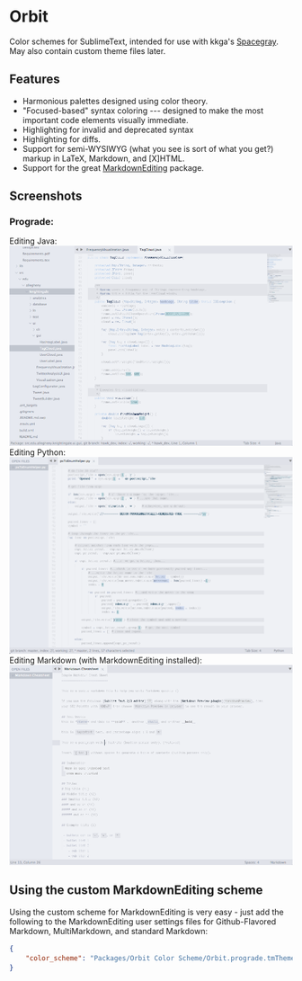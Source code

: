Orbit
=====

Color schemes for SublimeText, intended for use with kkga's [Spacegray](https://github.com/kkga/spacegray). May also contain custom theme files later.

Features
--------

+ Harmonious palettes designed using color theory.
+ "Focused-based" syntax coloring --- designed to make the most important code elements visually immediate.
+ Highlighting for invalid and deprecated syntax
+ Highlighting for diffs.
+ Support for semi-WYSIWYG (what you see is sort of what you get?) markup in LaTeX, Markdown, and [X]HTML.
+ Support for the great [MarkdownEditing](https://github.com/SublimeText-Markdown/MarkdownEditing) package.

Screenshots
-----------

### Prograde:
Editing Java:
![image](Screenshots/prograde_java.png)
Editing Python:
![image](Screenshots/prograde_python.png)
Editing Markdown (with MarkdownEditing installed):
![image](Screenshots/prograde_markdownediting.png)

Using the custom MarkdownEditing scheme
---------------------------------------

Using the custom scheme for MarkdownEditing is very easy - just add the following to the MarkdownEditing user settings files for Github-Flavored Markdown, MultiMarkdown, and standard Markdown:
```json
{
    "color_scheme": "Packages/Orbit Color Scheme/Orbit.prograde.tmTheme",
}
```
